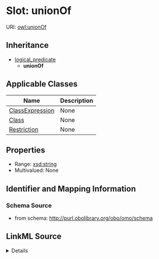 # Slot: unionOf

URI: [owl:unionOf](http://www.w3.org/2002/07/owl#unionOf)




## Inheritance

* [logical_predicate](logical_predicate.md)
    * **unionOf**





## Applicable Classes

| Name | Description |
| --- | --- |
[ClassExpression](ClassExpression.md) | None
[Class](Class.md) | None
[Restriction](Restriction.md) | None






## Properties

* Range: [xsd:string](http://www.w3.org/2001/XMLSchema#string)
* Multivalued: None







## Identifier and Mapping Information







### Schema Source


* from schema: http://purl.obolibrary.org/obo/omo/schema




## LinkML Source

<details>
```yaml
name: unionOf
from_schema: http://purl.obolibrary.org/obo/omo/schema
rank: 1000
is_a: logical_predicate
slot_uri: owl:unionOf
alias: unionOf
domain_of:
- ClassExpression
range: string

```
</details>